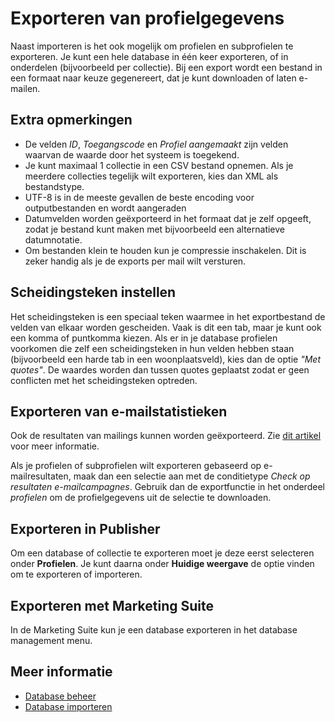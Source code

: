 # Exporteren van profielgegevens

Naast importeren is het ook mogelijk om profielen en subprofielen te exporteren. 
Je kunt een hele database in één keer exporteren, of in onderdelen (bijvoorbeeld
per collectie). Bij een export wordt een bestand in een formaat naar keuze 
gegenereert, dat je kunt downloaden of laten e-mailen.

## Extra opmerkingen 

* De velden *ID*, *Toegangscode* en *Profiel aangemaakt* zijn velden waarvan de waarde door het systeem is toegekend.
* Je kunt maximaal 1 collectie in een CSV bestand opnemen. Als je meerdere collecties tegelijk wilt exporteren, kies dan XML als bestandstype.
* UTF-8 is in de meeste gevallen de beste encoding voor outputbestanden en wordt aangeraden
* Datumvelden worden geëxporteerd in het formaat dat je zelf opgeeft, zodat je bestand kunt maken met bijvoorbeeld een alternatieve datumnotatie.
* Om bestanden klein te houden kun je compressie inschakelen. Dit is zeker handig als je de exports per mail wilt versturen.

## Scheidingsteken instellen

Het scheidingsteken is een speciaal teken waarmee in het exportbestand de
velden van elkaar worden gescheiden. Vaak is dit een tab, maar je kunt ook een 
komma of puntkomma kiezen. Als er in je database profielen voorkomen die zelf 
een scheidingsteken in hun velden hebben staan (bijvoorbeeld een harde tab in 
een woonplaatsveld), kies dan de optie *"Met quotes"*. De waardes worden dan
tussen quotes geplaatst zodat er geen conflicten met het scheidingsteken optreden.

## Exporteren van e-mailstatistieken

Ook de resultaten van mailings kunnen worden geëxporteerd. Zie [dit artikel](./statistics-export) 
voor meer informatie.

Als je profielen of subprofielen wilt exporteren gebaseerd op e-mailresultaten, 
maak dan een selectie aan met de conditietype *Check op resultaten e-mailcampagnes*. 
Gebruik dan de exportfunctie in het onderdeel *profielen* om de profielgegevens 
uit de selectie te downloaden.

## Exporteren in Publisher

Om een database of collectie te exporteren moet je deze eerst selecteren 
onder **Profielen**. Je kunt daarna onder **Huidige weergave** de optie 
vinden om te exporteren of importeren.

## Exporteren met Marketing Suite

In de Marketing Suite kun je een database exporteren in het database 
management menu.

## Meer informatie 

* [Database beheer](./database-introduction)
* [Database importeren](./database-import)

